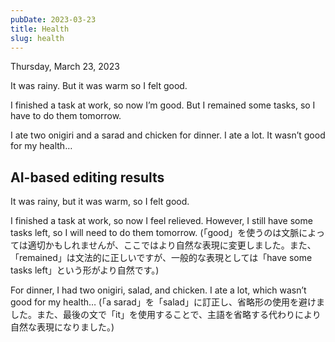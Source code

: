 ```yaml
---
pubDate: 2023-03-23
title: Health
slug: health
---
```


Thursday, March 23, 2023

It was rainy. But it was warm so I felt good.

I finished a task at work, so now I’m good. But I remained some tasks, so I have to do them tomorrow.

I ate two onigiri and a sarad and chicken for dinner. I ate a lot. It wasn’t good for my health…

## AI-based editing results
It was rainy, but it was warm, so I felt good.

I finished a task at work, so now I feel relieved. However, I still have some tasks left, so I will need to do them tomorrow. (「good」を使うのは文脈によっては適切かもしれませんが、ここではより自然な表現に変更しました。また、「remained」は文法的に正しいですが、一般的な表現としては「have some tasks left」という形がより自然です。)

For dinner, I had two onigiri, salad, and chicken. I ate a lot, which wasn’t good for my health… (「a sarad」を「salad」に訂正し、省略形の使用を避けました。また、最後の文で「it」を使用することで、主語を省略する代わりにより自然な表現になりました。)